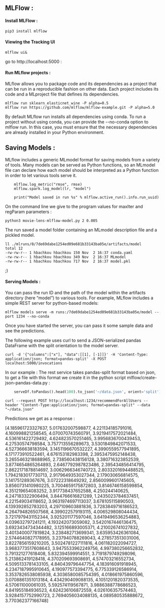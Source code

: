 ## MLFlow :

#### Install MLFlow :

```
pip3 install mlflow
```

#### Viewing the Tracking UI 
```
mlflow ui&
```
go to http://localhost:5000 :

#### Run MLflow projects :

MLflow allows you to package code and its dependencies as a project that can be run in a reproducible fashion on other data. Each project includes its code and a MLproject file that defines its dependencies.

```
mlflow run sklearn_elasticnet_wine -P alpha=0.5
mlflow run https://github.com/mlflow/mlflow-example.git -P alpha=5.0
```

By default MLflow run installs all dependencies using conda. To run a project without using conda, you can provide the --no-conda option to mlflow run. In this case, you must ensure that the necessary dependencies are already installed in your Python environment.


## Saving Models :

MLflow includes a generic MLmodel format for saving models from a variety of tools. Many models can be served as Python functions, so an MLmodel file can declare how each model should be interpreted as a Python function in order to let various tools serve it.
```
    mlflow.log_metric("rmse", rmse)
    mlflow.spark.log_model(lr, "model")

    print("Model saved in run %s" % mlflow.active_run().info.run_uuid)
```
On the command line we give to the program values for maxIter and regParam parameters :

```
python3 movie-lens-mlflow-model.py 2 0.005
```

The run saved a model folder containing an MLmodel description file and a pickled model.

```
ll ./mlruns/0/7de69dabe1254ed09e681b33143ba05e/artifacts/model
total 12
-rw-rw-r-- 1 hbachkou hbachkou 150 Nov  2 16:37 conda.yaml
-rw-rw-r-- 1 hbachkou hbachkou 349 Nov  2 16:37 MLmodel
-rw-rw-r-- 1 hbachkou hbachkou 717 Nov  2 16:37 model.pkl
```
;)


#### Serving Models :

You can pass the run ID and the path of the model within the artifacts directory (here “model”) to various tools. For example, MLflow includes a simple REST server for python-based models:

```
mlflow models serve -m runs:/7de69dabe1254ed09e681b33143ba05e/model --port 1234 --no-conda
```

Once you have started the server, you can pass it some sample data and see the predictions.

The following example uses curl to send a JSON-serialized pandas DataFrame with the split orientation to the model server.
```
curl -d '{"columns":["x"], "data":[[1], [-1]]}' -H 'Content-Type: application/json; format=pandas-split' -X POST localhost:5000/invocations
```

In our example :
The rest service takes pandas-split format based on json, to get a file with this format we create it in the python script mlflow/create-json-pandas-data.py :
```python
	serveDf.toPandas().head(100).to_json('~/data.json', orient='split')
```

```
curl --request POST http://localhost:1234/recommendForAllUsers --header "Content-Type:application/json; format=pandas-split" --data "~/data.json"
```

Predictions we get as a response :

[4.185961723327637, 5.017632007598877, 4.221134185791016, 4.160998821258545, 4.070070743560791, 3.9219417572021484, 4.536161422729492, 4.624823570251465, 3.9956836700439453, 4.27530574798584, 3.757713556289673, 3.5301849842071533, 4.527366638183594, 3.1451196670532227, 4.3990559577941895, 4.171773910522461, 4.676153182983398, 2.3953475952148438, 3.2655463218688965, 2.738560438156128, 3.380716323852539, 3.8774654865264893, 2.6467792987823486, 2.395434856414795, 2.8622171878814697, 3.0062966346740723, 2.8033201694488525, 1.7942183017730713, 2.9179649353027344, 2.179030656814575, 3.141751289367676, 3.07222318649292, 2.8560099601745605, 3.8560731410980225, 3.7004659175872803, 3.8146746158599854, 4.351219654083252, 3.917738437652588, 4.250244140625, 4.247183322906494, 3.844766616821289, 1.2435023784637451, 4.221549034118652, 3.9631974697113037, 3.678105115890503, 4.139392852783203, 4.297109603881836, 3.7283849716186523, 4.264794826507568, 4.399022579193115, 4.006529808044434, 3.7217979431152344, 3.925201177597046, 3.6419496536254883, 4.039632797241211, 4.193242073059082, 3.5420167446136475, 3.6923434734344482, 3.125166893005371, 4.210026741027832, 3.4013400077819824, 3.238482713699341, 3.635953426361084, 2.5744640827178955, 3.237940788269043, 4.278573513031006, 3.8227856159210205, 3.5024781227111816, 4.061182022094727, 3.9683773517608643, 3.9475533962249756, 4.997380256652832, 3.791321277618408, 5.832394599914551, 3.7191879749298096, 5.213862419128418, 4.370209693908691, 4.574703216552734, 4.5095133781433105, 4.840439796447754, 4.183916091918945, 4.2347187995910645, 4.190977573394775, 6.775339126586914, 3.3537826538085938, 4.3036580085754395, 4.018661975860596, 3.0708861351013184, 4.434290409088135, 4.1051201820373535, 4.570611000061035, 5.592574119567871, 3.9886388778686523, 4.841955184936523, 4.624236106872559, 4.026106357574463, 3.9284157752990723, 2.7694056034088135, 4.089580535888672, 3.770362377166748]
